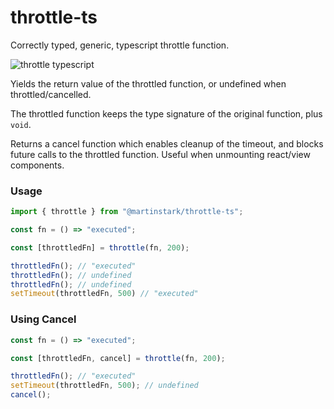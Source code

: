 # throttle-ts

Correctly typed, generic, typescript throttle function.

![throttle typescript](https://i.imgur.com/jPvfFJm.png)

Yields the return value of the throttled function, or undefined when throttled/cancelled.

The throttled function keeps the type signature of the original function, plus `void`.

Returns a cancel function which enables cleanup of the timeout, and blocks future calls to the throttled function. Useful when unmounting react/view components.

### Usage
```javascript
import { throttle } from "@martinstark/throttle-ts";
```

```javascript
const fn = () => "executed";

const [throttledFn] = throttle(fn, 200);

throttledFn(); // "executed"
throttledFn(); // undefined
throttledFn(); // undefined
setTimeout(throttledFn, 500) // "executed"
```

### Using Cancel

```javascript
const fn = () => "executed";

const [throttledFn, cancel] = throttle(fn, 200);

throttledFn(); // "executed"
setTimeout(throttledFn, 500); // undefined
cancel();
```
